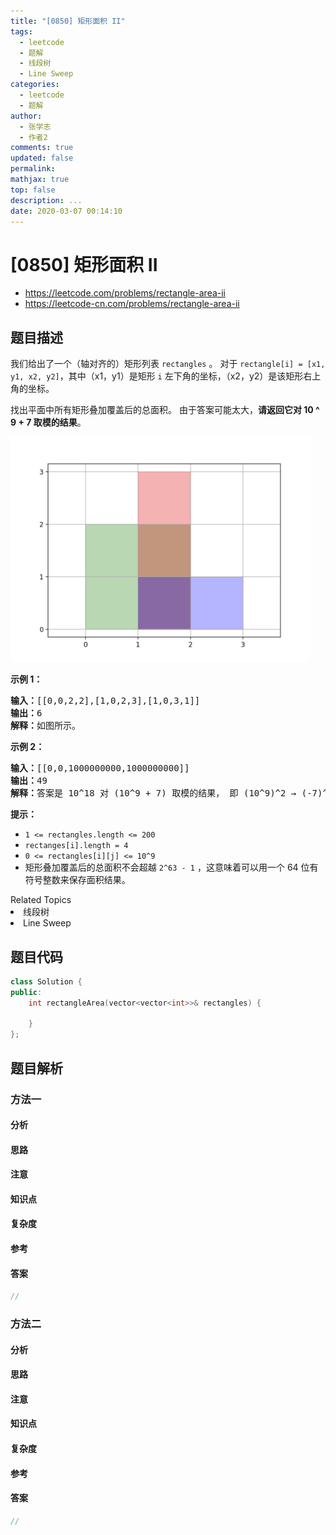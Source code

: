 ```yaml
---
title: "[0850] 矩形面积 II"
tags:
  - leetcode
  - 题解
  - 线段树
  - Line Sweep
categories:
  - leetcode
  - 题解
author:
  - 张学志
  - 作者2
comments: true
updated: false
permalink:
mathjax: true
top: false
description: ...
date: 2020-03-07 00:14:10
---
```



# [0850] 矩形面积 II
* https://leetcode.com/problems/rectangle-area-ii
* https://leetcode-cn.com/problems/rectangle-area-ii


## 题目描述

<p>我们给出了一个（轴对齐的）矩形列表&nbsp;<code>rectangles</code>&nbsp;。 对于&nbsp;<code>rectangle[i] = [x1, y1, x2, y2]</code>，其中（x1，y1）是矩形&nbsp;<code>i</code>&nbsp;左下角的坐标，（x2，y2）是该矩形右上角的坐标。</p>

<p>找出平面中所有矩形叠加覆盖后的总面积。 由于答案可能太大，<strong>请返回它对 10 ^ 9 + 7 取模的结果</strong>。</p>

<p><img alt="" src="https://raw.githubusercontent.com/algoboy101/LeetCodeCrowdsource/master/imgs/rectangle_area_ii_pic.png" style="height: 360px; width: 480px;"></p>

<p><strong>示例 1：</strong></p>

<pre><strong>输入：</strong>[[0,0,2,2],[1,0,2,3],[1,0,3,1]]
<strong>输出：</strong>6
<strong>解释：</strong>如图所示。
</pre>

<p><strong>示例 2：</strong></p>

<pre><strong>输入：</strong>[[0,0,1000000000,1000000000]]
<strong>输出：</strong>49
<strong>解释：</strong>答案是 10^18 对 (10^9 + 7) 取模的结果， 即 (10^9)^2 &rarr; (-7)^2 = 49 。
</pre>

<p><strong>提示：</strong></p>

<ul>
	<li><code>1 &lt;= rectangles.length &lt;= 200</code></li>
	<li><code>rectanges[i].length = 4</code></li>
	<li><code>0 &lt;= rectangles[i][j] &lt;= 10^9</code></li>
	<li>矩形叠加覆盖后的总面积不会超越&nbsp;<code>2^63 - 1</code>&nbsp;，这意味着可以用一个&nbsp;64 位有符号整数来保存面积结果。</li>
</ul>
<div><div>Related Topics</div><div><li>线段树</li><li>Line Sweep</li></div></div>


## 题目代码

```cpp
class Solution {
public:
    int rectangleArea(vector<vector<int>>& rectangles) {

    }
};
```


## 题目解析


### 方法一

#### 分析

#### 思路

#### 注意

#### 知识点

#### 复杂度

#### 参考

#### 答案

```cpp
//
```


### 方法二

#### 分析

#### 思路

#### 注意

#### 知识点

#### 复杂度

#### 参考

#### 答案

```cpp
//
```



